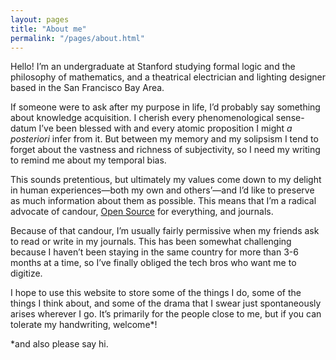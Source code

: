 ```yaml
---
layout: pages
title: "About me"
permalink: "/pages/about.html"
---
```

Hello!  I’m an undergraduate at Stanford studying formal logic and the philosophy of mathematics, and a theatrical electrician and lighting designer based in the San Francisco Bay Area.

If someone were to ask after my purpose in life, I’d probably say something about knowledge acquisition.  I cherish every phenomenological sense-datum I’ve been blessed with and every atomic proposition I might _a posteriori_ infer from it.  But between my memory and my solipsism I tend to forget about the vastness and richness of subjectivity, so I need my writing to remind me about my temporal bias.

This sounds pretentious, but ultimately my values come down to my delight in human experiences—both my own and others’—and I’d like to preserve as much information about them as possible.  This means that I’m a radical advocate of candour, [Open Source][1] for everything, and journals.

Because of that candour, I’m usually fairly permissive when my friends ask to read or write in my journals.  This has been somewhat challenging because I haven’t been staying in the same country for more than 3-6 months at a time, so I’ve finally obliged the tech bros who want me to digitize.

I hope to use this website to store some of the things I do, some of the things I think about, and some of the drama that I swear just spontaneously arises wherever I go.  It’s primarily for the people close to me, but if you can tolerate my handwriting, welcome\*!

\*and also please say hi.

[1]:	https://opensource.org
